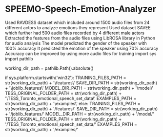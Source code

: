 # SPEEMO-Speech-Emotion-Analyzer
Used RAVDESS dataset which included around 1500 audio files from 24 different actors to analyze emotions they represent Used dataset SAVEE which further had 500 audio files recorded by 4 different male actors Extracted the features from the audio files using LibROSA library in Python for audio analysis The model predicted the gender of the speaker with 100% accuracy It predicted the emotion of the speaker using 70% accuracy Accuracy can be improved by using more audio files for training
import sys
import pathlib

working_dir_path = pathlib.Path().absolute()

if sys.platform.startswith('win32'):
    TRAINING_FILES_PATH = str(working_dir_path) + '\\features\\'
    SAVE_DIR_PATH = str(working_dir_path) + '\\joblib_features\\'
    MODEL_DIR_PATH = str(working_dir_path) + '\\model\\'
    TESS_ORIGINAL_FOLDER_PATH = str(working_dir_path) + '\\TESS_Toronto_emotional_speech_set_data\\'
    EXAMPLES_PATH = str(working_dir_path) + '\\examples\\'
else:
    TRAINING_FILES_PATH = str(working_dir_path) + '/features/'
    SAVE_DIR_PATH = str(working_dir_path) + '/joblib_features/'
    MODEL_DIR_PATH = str(working_dir_path) + '/model/'
    TESS_ORIGINAL_FOLDER_PATH = str(working_dir_path) + '/TESS_Toronto_emotional_speech_set_data/'
    EXAMPLES_PATH = str(working_dir_path) + '/examples/'
